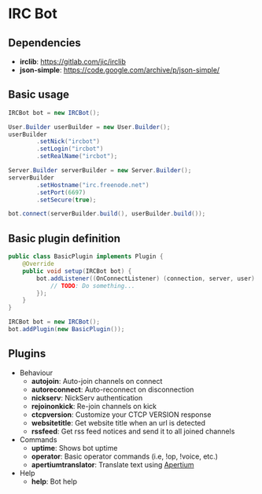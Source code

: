 # IRC Bot

## Dependencies
* **irclib**: https://gitlab.com/jic/irclib
* **json-simple**: https://code.google.com/archive/p/json-simple/

## Basic usage
```java
IRCBot bot = new IRCBot();

User.Builder userBuilder = new User.Builder();
userBuilder
        .setNick("ircbot")
        .setLogin("ircbot")
        .setRealName("ircbot");

Server.Builder serverBuilder = new Server.Builder();
serverBuilder
        .setHostname("irc.freenode.net")
        .setPort(6697)
        .setSecure(true);

bot.connect(serverBuilder.build(), userBuilder.build());
```

## Basic plugin definition
```java
public class BasicPlugin implements Plugin {
    @Override
    public void setup(IRCBot bot) {
        bot.addListener((OnConnectListener) (connection, server, user) -> {
            // TODO: Do something...
        });
    }
}
```

```java
IRCBot bot = new IRCBot();
bot.addPlugin(new BasicPlugin());
```

## Plugins
* Behaviour
    * **autojoin**: Auto-join channels on connect
    * **autoreconnect**: Auto-reconnect on disconnection
    * **nickserv**: NickServ authentication
    * **rejoinonkick**: Re-join channels on kick
    * **ctcpversion**: Customize your CTCP VERSION response
    * **websitetitle**: Get website title when an url is detected
    * **rssfeed**: Get rss feed notices and send it to all joined channels
* Commands
    * **uptime**: Shows bot uptime
    * **operator**: Basic operator commands (i.e, !op, !voice, etc.)
    * **apertiumtranslator**: Translate text using [Apertium](https://apertium.org)
* Help
    * **help**: Bot help
